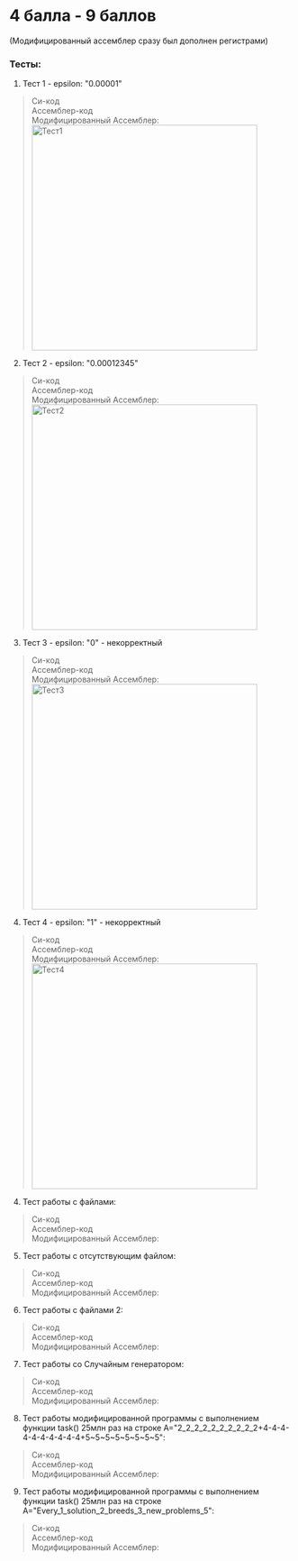 # 4 балла - 9 баллов
(Модифицированный ассемблер сразу был дополнен регистрами)
### Тесты:
1. Тест 1 - epsilon: "0.00001" <br/>
 > Си-код <br>
 > Ассемблер-код <br>
 > Модифицированный Ассемблер: <br/>
 > <img width="400" alt="Тест1" src="https://user-images.githubusercontent.com/57373162/204088211-5ebecc41-3cb5-47e7-9281-b0fa4c7dc4f3.png">


2. Тест 2 - epsilon: "0.00012345"<br/>
 > Си-код <br>
 > Ассемблер-код <br>
 > Модифицированный Ассемблер: <br/>
 > <img width="400" alt="Тест2" src="https://user-images.githubusercontent.com/57373162/204088251-299cb4ba-3690-480f-bed6-fd22395aecb2.png">


3. Тест 3 - epsilon: "0" - некорректный<br/>
 > Си-код <br>
 > Ассемблер-код <br>
 > Модифицированный Ассемблер: <br/>
 > <img width="400" alt="Тест3" src="https://user-images.githubusercontent.com/57373162/204088263-6e100a3a-6a82-4950-b05a-32082c29465d.png">


4. Тест 4 - epsilon: "1" - некорректный<br/>
 > Си-код <br>
 > Ассемблер-код <br>
 > Модифицированный Ассемблер: <br/>
 > <img width="400" alt="Тест4" src="https://user-images.githubusercontent.com/57373162/204088302-ff14f86b-60aa-4511-a17b-99ba28f072be.png">



4. Тест работы с файлами:
 > Си-код <br>
 > Ассемблер-код <br>
 > Модифицированный Ассемблер: <br/>
 > 

5. Тест работы с отсутствующим файлом:
 > Си-код <br>
 > Ассемблер-код <br>
 > Модифицированный Ассемблер: <br/>
 > 

6. Тест работы с файлами 2:
 > Си-код <br>
 > Ассемблер-код <br>
 > Модифицированный Ассемблер: <br/>
 >

7. Тест работы со Случайным генератором:
 > Си-код <br>
 > Ассемблер-код <br>
 > Модифицированный Ассемблер: <br/>
 > 

8. Тест работы модифицированной программы с выполнением функции task() 25млн раз на строке А="2_2_2_2_2_2_2_2_2_2\+4-4-4-4-4-4-4-4-4-4\+5\~5\~5\~5\~5\~5\~5\~5":
 > Си-код <br>
 > Ассемблер-код <br>
 > Модифицированный Ассемблер: <br/>
 > 

9. Тест работы модифицированной программы с выполнением функции task() 25млн раз на строке А="Every_1_solution_2_breeds_3_new_problems_5":
 > Си-код <br>
 > Ассемблер-код <br>
 > Модифицированный Ассемблер: <br/>
 > 


